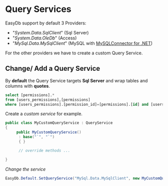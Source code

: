 # Query Services

EasyDb support by default 3 Providers:
* "_System.Data.SqlClient_" (Sql Server)
* "_System.Data.OleDb_" (Access)
* "_MySql.Data.MySqlClient_" (MySQL with [MySQLConnector for .NET](https://dev.mysql.com/downloads/connector/net/))

For the other providers we have to create a custom Query Service.

## Change/ Add a Query Service

By **default** the Query Service targets **Sql Server** and wrap tables and columns with **quotes**.

```sql
select [permissions].*
from [users_permissions],[permissions]
where [users_permissions].[permission_id]=[permissions].[id] and [users_permissions].[user_id]=@user_id
```

Create a _custom service_ for example.

```cs
public class MyCustomQueryService : QueryService
{
     public MyCustomQueryService()
      : base("`", "`")
      { }

      // override methods ...

}
```

_Change the service_

```cs
EasyDb.Default.SetQueryService("MySql.Data.MySqlClient", new MyCustomQueryService());
```


